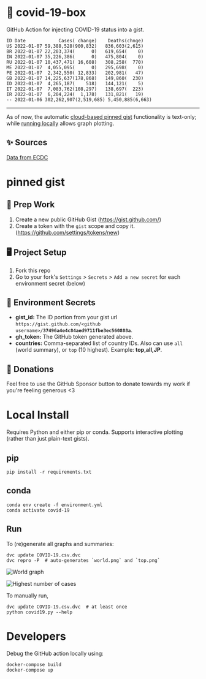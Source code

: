 # 🏥 covid-19-box

GitHub Action for injecting COVID-19 status into a gist.

```
ID Date            Cases( change)    Deaths(chnge)
US 2022-01-07 59,388,528(900,832)   836,603(2,615)
BR 2022-01-07 22,203,374(      0)   619,654(    0)
IN 2022-01-07 35,226,386(      0)   475,804(    0)
RU 2022-01-07 10,437,471( 16,608)   308,258(  770)
ME 2022-01-07  4,055,095(      0)   295,698(    0)
PE 2022-01-07  2,342,550( 12,833)   202,981(   47)
GB 2022-01-07 14,225,637(178,868)   149,860(  230)
ID 2022-01-07  4,265,187(    518)   144,121(    5)
IT 2022-01-07  7,083,762(108,297)   138,697(  223)
IR 2022-01-07  6,204,224(  1,178)   131,821(   19)
-- 2022-01-06 302,262,907(2,519,685) 5,450,885(6,663)
```

---

As of now, the automatic [cloud-based pinned gist](#pinned-gist) functionality is text-only;
while [running locally](#local-install) allows graph plotting.

## ✨ Sources

[Data from ECDC](https://www.ecdc.europa.eu/en/publications-data/download-todays-data-geographic-distribution-covid-19-cases-worldwide)

# pinned gist

## 🎒 Prep Work
1. Create a new public GitHub Gist (https://gist.github.com/)
1. Create a token with the `gist` scope and copy it. (https://github.com/settings/tokens/new)

## 🖥 Project Setup
1. Fork this repo
1. Go to your fork's `Settings` > `Secrets` > `Add a new secret` for each environment secret (below)

## 🤫 Environment Secrets
- **gist_id:** The ID portion from your gist url `https://gist.github.com/<github username>/`**`37496a4e4c84aed9711fbe3ec560888a`**.
- **gh_token:** The GitHub token generated above.
- **countries:** Comma-separated list of country IDs. Also can use `all` (world summary), or `top` (10 highest). Example: **top,all,JP**.

## 💸 Donations

Feel free to use the GitHub Sponsor button to donate towards my work if you're feeling generous <3

# Local Install

Requires Python and either pip or conda. Supports interactive plotting (rather than just plain-text gists).

## pip

```
pip install -r requirements.txt
```

## conda

```
conda env create -f environment.yml
conda activate covid-19
```

## Run

To (re)generate all graphs and summaries:

```
dvc update COVID-19.csv.dvc
dvc repro -P  # auto-generates `world.png` and `top.png`
```

![World graph](world.png)

![Highest number of cases](top.png)

To manually run,

```
dvc update COVID-19.csv.dvc  # at least once
python covid19.py --help
```

# Developers

Debug the GitHub action locally using:

```
docker-compose build
docker-compose up
```
